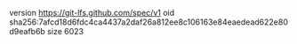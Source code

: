version https://git-lfs.github.com/spec/v1
oid sha256:7afcd18d6fdc4ca4437a2daf26a812ee8c106163e84eaedead622e80d9eafb6b
size 6023
